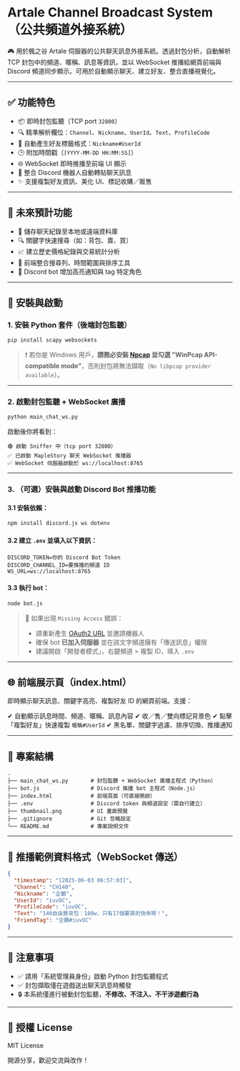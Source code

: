# Artale Channel Broadcast System（公共頻道外接系統）

🎮 用於楓之谷 Artale 伺服器的公共聊天訊息外接系統。透過封包分析，自動解析 TCP 封包中的頻道、暱稱、訊息等資訊，並以 WebSocket 推播給網頁前端與 Discord 頻道同步顯示。可用於自動顯示聊天、建立好友、整合直播視覺化。

---

## ✅ 功能特色

- 📦 即時封包監聽（TCP port `32800`）
- 🔍 精準解析欄位：`Channel`、`Nickname`、`UserId`、`Text`、`ProfileCode`
- 🧠 自動產生好友標籤格式：`Nickname#UserId`
- 🕒 附加時間戳（`[YYYY-MM-DD HH:MM:SS]`）
- 🌐 WebSocket 即時推播至前端 UI 顯示
- 📣 整合 Discord 機器人自動轉貼聊天訊息
- ✨ 支援複製好友資訊、美化 UI、標記收購／販售

---

## 🔮 未來預計功能

- 💾 儲存聊天紀錄至本地或遠端資料庫
- 🔍 關鍵字快速搜尋（如：背包、賣、買）
- 📈 建立歷史價格紀錄與交易統計分析
- 🧭 前端整合搜尋列、時間範圍與排序工具
- 🔔 Discord bot 增加高亮通知與 tag 特定角色

---

## 🚀 安裝與啟動

### 1. 安裝 Python 套件（後端封包監聽）

```bash
pip install scapy websockets
````

> ❗ 若你是 Windows 用戶，**請務必安裝 [Npcap](https://nmap.org/npcap/) 並勾選 "WinPcap API-compatible mode"**，否則封包將無法擷取（`No libpcap provider available`）。

---

### 2. 啟動封包監聽 + WebSocket 廣播

```bash
python main_chat_ws.py
```

啟動後你將看到：

```
🟢 啟動 Sniffer 中（tcp port 32800）
✅ 已啟動 MapleStory 聊天 WebSocket 推播器
✅ WebSocket 伺服器啟動於 ws://localhost:8765
```

---

### 3. （可選）安裝與啟動 Discord Bot 推播功能

#### 3.1 安裝依賴：

```bash
npm install discord.js ws dotenv
```

#### 3.2 建立 `.env` 並填入以下資訊：

```env
DISCORD_TOKEN=你的 Discord Bot Token
DISCORD_CHANNEL_ID=要推播的頻道 ID
WS_URL=ws://localhost:8765
```

#### 3.3 執行 bot：

```bash
node bot.js
```

> 🔐 如果出現 `Missing Access` 錯誤：
>
> * 請重新產生 [OAuth2 URL](https://discord.com/developers/applications) 並邀請機器人
> * 確保 bot **已加入伺服器** 並在該文字頻道擁有「傳送訊息」權限
> * 建議開啟「開發者模式」，右鍵頻道 > 複製 ID，填入 `.env`

---

## 🌐 前端展示頁（index.html）

即時顯示聊天訊息、關鍵字高亮、複製好友 ID 的網頁前端。支援：

✔ 自動顯示訊息時間、頻道、暱稱、訊息內容
✔ 收／售／雙向標記背景色
✔ 點擊「複製好友」快速複製 `暱稱#UserId`
✔ 黑名單、關鍵字過濾、排序切換、推播通知

---

## 📂 專案結構

```
.
├── main_chat_ws.py       # 封包監聽 + WebSocket 廣播主程式（Python）
├── bot.js                # Discord 推播 bot 主程式（Node.js）
├── index.html            # 前端頁面（可直接開啟）
├── .env                  # Discord token 與頻道設定（需自行建立）
├── thumbnail.png         # UI 畫面預覽
├── .gitignore            # Git 忽略設定
└── README.md             # 專案說明文件
```

---

## 🧪 推播範例資料格式（WebSocket 傳送）

```json
{
  "timestamp": "[2025-06-03 06:57:03]",
  "Channel": "CH140",
  "Nickname": "企鵝",
  "UserId": "iuvOC",
  "ProfileCode": "iuvOC",
  "Text": "140自由賣背包：180w，只有17個要買的快來啊！",
  "FriendTag": "企鵝#iuvOC"
}
```

---

## 📌 注意事項

* ✅ 請用「系統管理員身份」啟動 Python 封包監聽程式
* ✅ 封包擷取僅在遊戲送出聊天訊息時觸發
* 🔒 本系統僅進行被動封包監聽，**不修改、不注入、不干涉遊戲行為**

---

## 📜 授權 License

MIT License

開源分享，歡迎交流與改作！